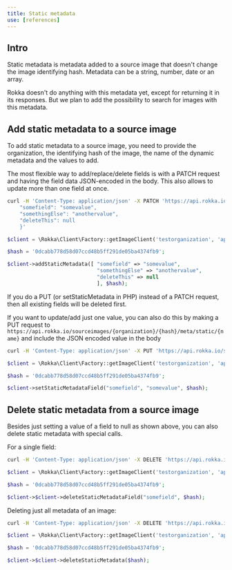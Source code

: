 ```yaml
---
title: Static metadata
use: [references]
---
```


## Intro

Static metadata is metadata added to a source image that doesn't change the image identifying hash.
Metadata can be a string, number, date or an array.

Rokka doesn't do anything with this metadata yet, except for returning it in its responses.
But we plan to add the possibility to search for images with this metadata.

## Add static metadata to a source image

To add static metadata to a source image, you need to provide the organization, the identifying hash of the image, the name of the dynamic metadata and the values to add.

The most flexible way to add/replace/delete fields is with a PATCH request and having the field data JSON-encoded in the body.
This also allows to update more than one field at once.

```bash
curl -H 'Content-Type: application/json' -X PATCH 'https://api.rokka.io/sourceimages/testorganization/0dcabb778d58d07ccd48b5ff291de05ba4374fb9/meta/static/somefield' -d '{
    "somefield": "somevalue",
    "somethingElse": "anothervalue",
    "deleteThis": null
    }'
```


```php
$client = \Rokka\Client\Factory::getImageClient('testorganization', 'apiKey', 'apiSecret');

$hash = '0dcabb778d58d07ccd48b5ff291de05ba4374fb9';

$client->addStaticMetadata([ "somefield" => "somevalue",
                             "somethingElse" => "anothervalue",
                             "deleteThis" => null
                             ], $hash);

```
If you do a PUT (or setStaticMetadata in PHP) instead of a PATCH request, then all existing fields will be deleted first.

If you want to update/add just one value, you can also do this by making a PUT request to `https://api.rokka.io/sourceimages/{organization}/{hash}/meta/static/{name}`
and include the JSON encoded value in the body

```bash
curl -H 'Content-Type: application/json' -X PUT 'https://api.rokka.io/sourceimages/testorganization/0dcabb778d58d07ccd48b5ff291de05ba4374fb9/meta/static/somefield' -d '"somevalue"'
```

```php
$client = \Rokka\Client\Factory::getImageClient('testorganization', 'apiKey', 'apiSecret');

$hash = '0dcabb778d58d07ccd48b5ff291de05ba4374fb9';

$client->setStaticMetadataField("somefield", "somevalue", $hash);

```


## Delete static metadata from a source image

Besides just setting a value of a field to null as shown above, you can also delete static metadata with special calls.

For a single field:

```bash
curl -H 'Content-Type: application/json' -X DELETE 'https://api.rokka.io/sourceimages/testorganization/0dcabb778d58d07ccd48b5ff291de05ba4374fb9/meta/static/somefield'
```

```php
$client = \Rokka\Client\Factory::getImageClient('testorganization', 'apiKey', 'apiSecret');

$hash = '0dcabb778d58d07ccd48b5ff291de05ba4374fb9';

$client->$client->deleteStaticMetadataField("somefield", $hash);

```

Deleting just all metadata of an image:

```bash
curl -H 'Content-Type: application/json' -X DELETE 'https://api.rokka.io/sourceimages/testorganization/0dcabb778d58d07ccd48b5ff291de05ba4374fb9/meta/static'
```

```php
$client = \Rokka\Client\Factory::getImageClient('testorganization', 'apiKey', 'apiSecret');

$hash = '0dcabb778d58d07ccd48b5ff291de05ba4374fb9';

$client->$client->deleteStaticMetadata($hash);

```